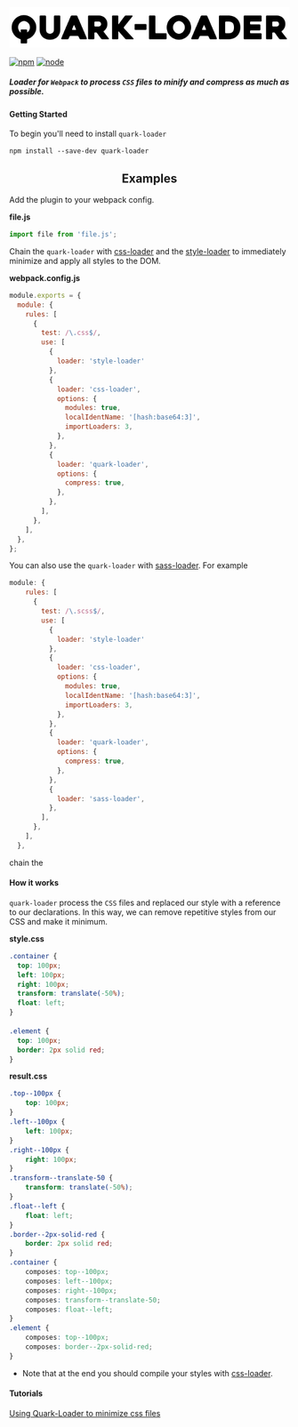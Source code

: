 ![GitHub Logo](/public/assets/quark-loader-starfont.png)

[![npm][npm]][npm-url]
[![node][node]][node-url]

##### Loader for `Webpack` to process `CSS` files to minify and compress as much as possible.

#### Getting Started

To begin you'll need to install `quark-loader`

```console
npm install --save-dev quark-loader
```

<h2 align="center">Examples</h2>

Add the plugin to your webpack config.

**file.js**
```js
import file from 'file.js';
```
Chain the `quark-loader` with [css-loader](https://github.com/webpack-contrib/css-loader) and the [style-loader](https://github.com/webpack-contrib/style-loader) to immediately minimize and apply all styles to the DOM.

**webpack.config.js**
```js
module.exports = {
  module: {
    rules: [
      {
        test: /\.css$/,
        use: [
          {
            loader: 'style-loader'
          },
          {
            loader: 'css-loader',
            options: {
              modules: true,
              localIdentName: '[hash:base64:3]',
              importLoaders: 3,
            },
          },
          {
            loader: 'quark-loader',
            options: {
              compress: true,
            },
          },
        ],
      },
    ],
  },
};
```

You can also use the `quark-loader` with [sass-loader](https://github.com/webpack-contrib/sass-loader). For example

```js
module: {
    rules: [
      {
        test: /\.scss$/,
        use: [
          {
            loader: 'style-loader'
          },
          {
            loader: 'css-loader',
            options: {
              modules: true,
              localIdentName: '[hash:base64:3]',
              importLoaders: 3,
            },
          },
          {
            loader: 'quark-loader',
            options: {
              compress: true,
            },
          },
          {
            loader: 'sass-loader',
          },
        ],
      },
    ],
  },
```

chain the

#### How it works

`quark-loader` process the `CSS` files and replaced our style with a reference to our declarations. In this way, we can remove repetitive styles from our CSS and make it minimum.

**style.css**
```css
.container {
  top: 100px;
  left: 100px;
  right: 100px;
  transform: translate(-50%);
  float: left;
}

.element {
  top: 100px;
  border: 2px solid red;
}
```

**result.css**
```css
.top--100px {
	top: 100px;
}
.left--100px {
	left: 100px;
}
.right--100px {
	right: 100px;
}
.transform--translate-50 {
	transform: translate(-50%);
}
.float--left {
	float: left;
}
.border--2px-solid-red {
	border: 2px solid red;
}
.container {
	composes: top--100px;
	composes: left--100px;
	composes: right--100px;
	composes: transform--translate-50;
	composes: float--left;
}
.element {
	composes: top--100px;
	composes: border--2px-solid-red;
}
```
- Note that at the end you should compile your styles with [css-loader](https://github.com/webpack-contrib/css-loader).

#### Tutorials

[Using Quark-Loader to minimize css files](https://medium.com)


[npm]: https://img.shields.io/npm/v/css-loader.svg
[npm-url]: https://npmjs.com/package/css-loader
[node]: https://img.shields.io/node/v/css-loader.svg
[node-url]: https://nodejs.org
